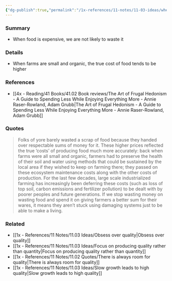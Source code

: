 ```yaml
---
{"dg-publish":true,"permalink":"/1x-references/11-notes/11-03-ideas/when-we-buy-higher-quality-food-we-are-less-likely-to-throw-it-out/","title":"When we buy higher quality food, we are less likely to throw it out","created":"2025-08-27T18:12:17.104+03:00","updated":"2025-09-01T07:41:51.521+03:00"}
---
```



### Summary
- When food is expensive, we are not likely to waste it

### Details
- When farms are small and organic, the true cost of food tends to be higher

### References
- [[4x - Reading/41 Books/41.02 Book reviews/The Art of Frugal Hedonism - A Guide to Spending Less While Enjoying Everything More - Annie Raser-Rowland, Adam Grubb\|The Art of Frugal Hedonism - A Guide to Spending Less While Enjoying Everything More - Annie Raser-Rowland, Adam Grubb]]

### Quotes
> Folks of yore barely wasted a scrap of food because they handed over respectable sums of money for it. These higher prices reflected the true ‘costs’ of producing food much more accurately: back when farms were all small and organic, farmers had to preserve the health of their soil and water using methods that could be sustained by the local area if they wished to keep on farming there; they passed on these ecosystem maintenance costs along with the other costs of production. For the last few decades, large scale industrialized farming has increasingly been deferring these costs (such as loss of top soil, carbon emissions and fertilizer pollution) to be dealt with by poorer peoples and future generations. If we stop wasting money on wasting food and spend it on giving farmers a better sum for their wares, it means they aren’t stuck using damaging systems just to be able to make a living.


### Related
- [[1x - References/11 Notes/11.03 Ideas/Obsess over quality\|Obsess over quality]]
- [[1x - References/11 Notes/11.03 Ideas/Focus on producing quality rather than quantity\|Focus on producing quality rather than quantity]]
- [[1x - References/11 Notes/11.02 Quotes/There is always room for quality\|There is always room for quality]]
- [[1x - References/11 Notes/11.03 Ideas/Slow growth leads to high quality\|Slow growth leads to high quality]]